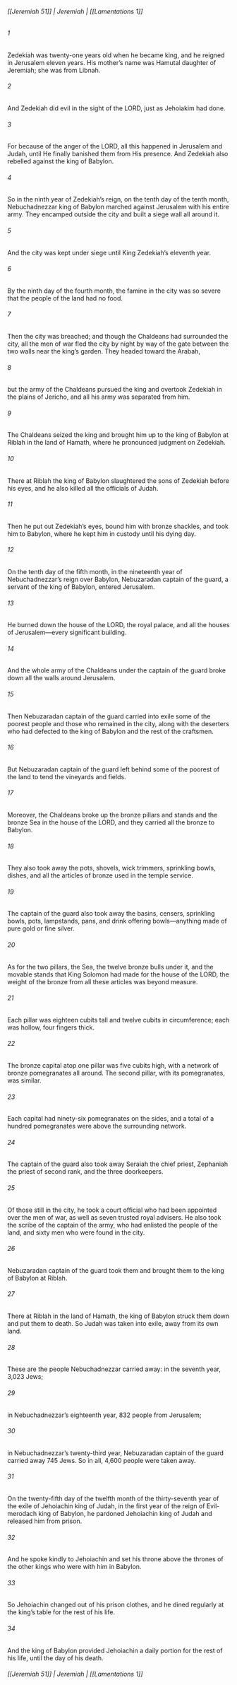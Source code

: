 ###### [[Jeremiah 51]] | Jeremiah | [[Lamentations 1]]

###### 1
Zedekiah was twenty-one years old when he became king, and he reigned in Jerusalem eleven years. His mother’s name was Hamutal daughter of Jeremiah; she was from Libnah.
###### 2
And Zedekiah did evil in the sight of the LORD, just as Jehoiakim had done.
###### 3
For because of the anger of the LORD, all this happened in Jerusalem and Judah, until He finally banished them from His presence. And Zedekiah also rebelled against the king of Babylon.
###### 4
So in the ninth year of Zedekiah’s reign, on the tenth day of the tenth month, Nebuchadnezzar king of Babylon marched against Jerusalem with his entire army. They encamped outside the city and built a siege wall all around it.
###### 5
And the city was kept under siege until King Zedekiah’s eleventh year.
###### 6
By the ninth day of the fourth month, the famine in the city was so severe that the people of the land had no food.
###### 7
Then the city was breached; and though the Chaldeans had surrounded the city, all the men of war fled the city by night by way of the gate between the two walls near the king’s garden. They headed toward the Arabah,
###### 8
but the army of the Chaldeans pursued the king and overtook Zedekiah in the plains of Jericho, and all his army was separated from him.
###### 9
The Chaldeans seized the king and brought him up to the king of Babylon at Riblah in the land of Hamath, where he pronounced judgment on Zedekiah.
###### 10
There at Riblah the king of Babylon slaughtered the sons of Zedekiah before his eyes, and he also killed all the officials of Judah.
###### 11
Then he put out Zedekiah’s eyes, bound him with bronze shackles, and took him to Babylon, where he kept him in custody until his dying day.
###### 12
On the tenth day of the fifth month, in the nineteenth year of Nebuchadnezzar’s reign over Babylon, Nebuzaradan captain of the guard, a servant of the king of Babylon, entered Jerusalem.
###### 13
He burned down the house of the LORD, the royal palace, and all the houses of Jerusalem—every significant building.
###### 14
And the whole army of the Chaldeans under the captain of the guard broke down all the walls around Jerusalem.
###### 15
Then Nebuzaradan captain of the guard carried into exile some of the poorest people and those who remained in the city, along with the deserters who had defected to the king of Babylon and the rest of the craftsmen.
###### 16
But Nebuzaradan captain of the guard left behind some of the poorest of the land to tend the vineyards and fields.
###### 17
Moreover, the Chaldeans broke up the bronze pillars and stands and the bronze Sea in the house of the LORD, and they carried all the bronze to Babylon.
###### 18
They also took away the pots, shovels, wick trimmers, sprinkling bowls, dishes, and all the articles of bronze used in the temple service.
###### 19
The captain of the guard also took away the basins, censers, sprinkling bowls, pots, lampstands, pans, and drink offering bowls—anything made of pure gold or fine silver.
###### 20
As for the two pillars, the Sea, the twelve bronze bulls under it, and the movable stands that King Solomon had made for the house of the LORD, the weight of the bronze from all these articles was beyond measure.
###### 21
Each pillar was eighteen cubits tall and twelve cubits in circumference; each was hollow, four fingers thick.
###### 22
The bronze capital atop one pillar was five cubits high, with a network of bronze pomegranates all around. The second pillar, with its pomegranates, was similar.
###### 23
Each capital had ninety-six pomegranates on the sides, and a total of a hundred pomegranates were above the surrounding network.
###### 24
The captain of the guard also took away Seraiah the chief priest, Zephaniah the priest of second rank, and the three doorkeepers.
###### 25
Of those still in the city, he took a court official who had been appointed over the men of war, as well as seven trusted royal advisers. He also took the scribe of the captain of the army, who had enlisted the people of the land, and sixty men who were found in the city.
###### 26
Nebuzaradan captain of the guard took them and brought them to the king of Babylon at Riblah.
###### 27
There at Riblah in the land of Hamath, the king of Babylon struck them down and put them to death. So Judah was taken into exile, away from its own land.
###### 28
These are the people Nebuchadnezzar carried away: in the seventh year, 3,023 Jews;
###### 29
in Nebuchadnezzar’s eighteenth year, 832 people from Jerusalem;
###### 30
in Nebuchadnezzar’s twenty-third year, Nebuzaradan captain of the guard carried away 745 Jews. So in all, 4,600 people were taken away.
###### 31
On the twenty-fifth day of the twelfth month of the thirty-seventh year of the exile of Jehoiachin king of Judah, in the first year of the reign of Evil-merodach king of Babylon, he pardoned Jehoiachin king of Judah and released him from prison.
###### 32
And he spoke kindly to Jehoiachin and set his throne above the thrones of the other kings who were with him in Babylon.
###### 33
So Jehoiachin changed out of his prison clothes, and he dined regularly at the king’s table for the rest of his life.
###### 34
And the king of Babylon provided Jehoiachin a daily portion for the rest of his life, until the day of his death.

###### [[Jeremiah 51]] | Jeremiah | [[Lamentations 1]]
